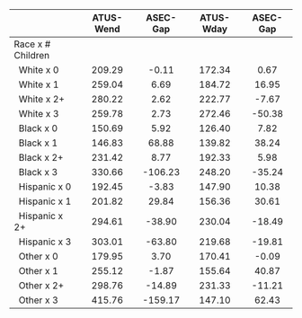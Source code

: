 
|                      |    ATUS-Wend |     ASEC-Gap |    ATUS-Wday |     ASEC-Gap |
| -------------------- | :----------: | :----------: | :----------: | :----------: |
| Race x # Children    |              |              |              |              |
| &nbsp;&nbsp;White x 0 |       209.29 |        -0.11 |       172.34 |         0.67 |
| &nbsp;&nbsp;White x 1 |       259.04 |         6.69 |       184.72 |        16.95 |
| &nbsp;&nbsp;White x 2+ |       280.22 |         2.62 |       222.77 |        -7.67 |
| &nbsp;&nbsp;White x 3 |       259.78 |         2.73 |       272.46 |       -50.38 |
| &nbsp;&nbsp;Black x 0 |       150.69 |         5.92 |       126.40 |         7.82 |
| &nbsp;&nbsp;Black x 1 |       146.83 |        68.88 |       139.82 |        38.24 |
| &nbsp;&nbsp;Black x 2+ |       231.42 |         8.77 |       192.33 |         5.98 |
| &nbsp;&nbsp;Black x 3 |       330.66 |      -106.23 |       248.20 |       -35.24 |
| &nbsp;&nbsp;Hispanic x 0 |       192.45 |        -3.83 |       147.90 |        10.38 |
| &nbsp;&nbsp;Hispanic x 1 |       201.82 |        29.84 |       156.36 |        30.61 |
| &nbsp;&nbsp;Hispanic x 2+ |       294.61 |       -38.90 |       230.04 |       -18.49 |
| &nbsp;&nbsp;Hispanic x 3 |       303.01 |       -63.80 |       219.68 |       -19.81 |
| &nbsp;&nbsp;Other x 0 |       179.95 |         3.70 |       170.41 |        -0.09 |
| &nbsp;&nbsp;Other x 1 |       255.12 |        -1.87 |       155.64 |        40.87 |
| &nbsp;&nbsp;Other x 2+ |       298.76 |       -14.89 |       231.33 |       -11.21 |
| &nbsp;&nbsp;Other x 3 |       415.76 |      -159.17 |       147.10 |        62.43 |

